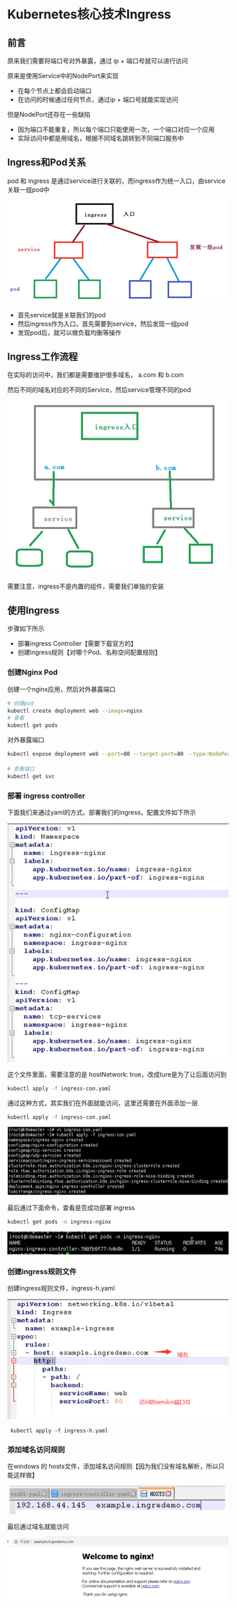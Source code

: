 # Kubernetes核心技术Ingress

## 前言

原来我们需要将端口号对外暴露，通过 ip + 端口号就可以进行访问

原来是使用Service中的NodePort来实现

- 在每个节点上都会启动端口
- 在访问的时候通过任何节点，通过ip + 端口号就能实现访问   

但是NodePort还存在一些缺陷

- 因为端口不能重复，所以每个端口只能使用一次，一个端口对应一个应用
- 实际访问中都是用域名，根据不同域名跳转到不同端口服务中

## Ingress和Pod关系

pod 和 ingress 是通过service进行关联的，而ingress作为统一入口，由service关联一组pod中

![image-20201118102637839](images/image-20201118102637839.png)

- 首先service就是关联我们的pod
- 然后ingress作为入口，首先需要到service，然后发现一组pod
- 发现pod后，就可以做负载均衡等操作

## Ingress工作流程

在实际的访问中，我们都是需要维护很多域名， a.com  和  b.com

然后不同的域名对应的不同的Service，然后service管理不同的pod

![image-20201118102858617](images/image-20201118102858617.png)

需要注意，ingress不是内置的组件，需要我们单独的安装

## 使用Ingress

步骤如下所示

- 部署ingress Controller【需要下载官方的】
- 创建ingress规则【对哪个Pod、名称空间配置规则】

### 创建Nginx Pod

创建一个nginx应用，然后对外暴露端口

```bash
# 创建pod
kubectl create deployment web --image=nginx
# 查看
kubectl get pods
```

对外暴露端口

```bash
kubectl expose deployment web --port=80 --target-port=80 --type:NodePort

# 查看端口
kubectl get svc
```

### 部署 ingress controller

下面我们来通过yaml的方式，部署我们的ingress，配置文件如下所示

![image-20201118105427248](images/image-20201118105427248.png)

这个文件里面，需要注意的是 hostNetwork: true，改成ture是为了让后面访问到

```bash
kubectl apply -f ingress-con.yaml
```

通过这种方式，其实我们在外面就能访问，这里还需要在外面添加一层

```bash
kubectl apply -f ingress-con.yaml
```

![image-20201118111256631](images/image-20201118111256631.png)

最后通过下面命令，查看是否成功部署 ingress

```bash
kubectl get pods -n ingress-nginx
```

![image-20201118111424735](images/image-20201118111424735.png)

### 创建ingress规则文件

创建ingress规则文件，ingress-h.yaml

![image-20201118111700534](images/image-20201118111700534.png)

```
 kubectl apply -f ingress-h.yaml
```



### 添加域名访问规则

在windows 的 hosts文件，添加域名访问规则【因为我们没有域名解析，所以只能这样做】

![image-20201118112029820](images/image-20201118112029820.png)

最后通过域名就能访问

![image-20201118112212519](images/image-20201118112212519.png)